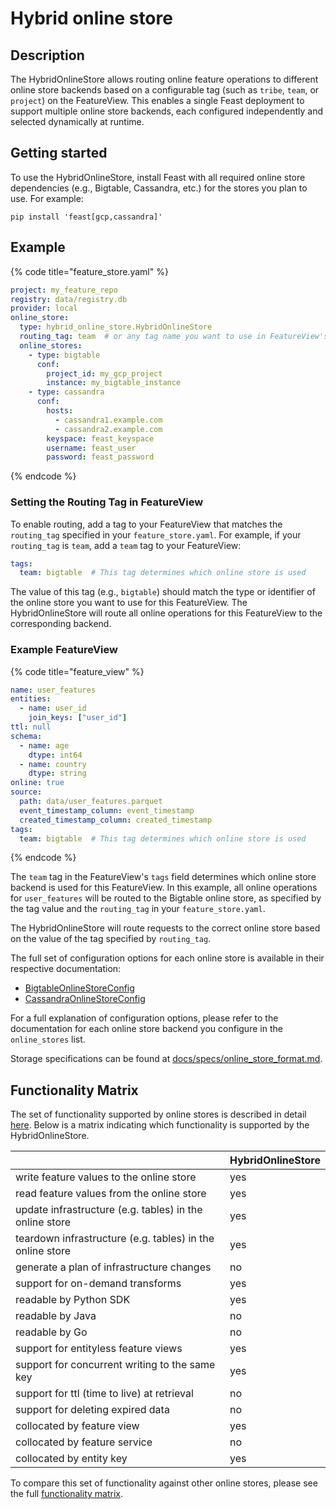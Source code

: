 # Hybrid online store

## Description

The HybridOnlineStore allows routing online feature operations to different online store backends based on a configurable tag (such as `tribe`, `team`, or `project`) on the FeatureView. This enables a single Feast deployment to support multiple online store backends, each configured independently and selected dynamically at runtime.

## Getting started

To use the HybridOnlineStore, install Feast with all required online store dependencies (e.g., Bigtable, Cassandra, etc.) for the stores you plan to use. For example:

```
pip install 'feast[gcp,cassandra]'
```

## Example

{% code title="feature_store.yaml" %}
```yaml
project: my_feature_repo
registry: data/registry.db
provider: local
online_store:
  type: hybrid_online_store.HybridOnlineStore
  routing_tag: team  # or any tag name you want to use in FeatureView's for routing
  online_stores:
    - type: bigtable
      conf:
        project_id: my_gcp_project
        instance: my_bigtable_instance
    - type: cassandra
      conf:
        hosts:
          - cassandra1.example.com
          - cassandra2.example.com
        keyspace: feast_keyspace
        username: feast_user
        password: feast_password
```
{% endcode %}

### Setting the Routing Tag in FeatureView

To enable routing, add a tag to your FeatureView that matches the `routing_tag` specified in your `feature_store.yaml`. For example, if your `routing_tag` is `team`, add a `team` tag to your FeatureView:

```yaml
tags:
  team: bigtable  # This tag determines which online store is used
```

The value of this tag (e.g., `bigtable`) should match the type or identifier of the online store you want to use for this FeatureView. The HybridOnlineStore will route all online operations for this FeatureView to the corresponding backend.

### Example FeatureView

{% code title="feature_view" %}
```yaml
name: user_features
entities:
  - name: user_id
    join_keys: ["user_id"]
ttl: null
schema:
  - name: age
    dtype: int64
  - name: country
    dtype: string
online: true
source:
  path: data/user_features.parquet
  event_timestamp_column: event_timestamp
  created_timestamp_column: created_timestamp
tags:
  team: bigtable  # This tag determines which online store is used
```
{% endcode %}

The `team` tag in the FeatureView's `tags` field determines which online store backend is used for this FeatureView. In this example, all online operations for `user_features` will be routed to the Bigtable online store, as specified by the tag value and the `routing_tag` in your `feature_store.yaml`.

The HybridOnlineStore will route requests to the correct online store based on the value of the tag specified by `routing_tag`.

The full set of configuration options for each online store is available in their respective documentation:
- [BigtableOnlineStoreConfig](https://rtd.feast.dev/en/latest/#feast.infra.online_stores.bigtable.BigtableOnlineStoreConfig)
- [CassandraOnlineStoreConfig](https://rtd.feast.dev/en/master/#feast.infra.online_stores.cassandra_online_store.cassandra_online_store.CassandraOnlineStoreConfig)

For a full explanation of configuration options, please refer to the documentation for each online store backend you configure in the `online_stores` list.

Storage specifications can be found at [docs/specs/online_store_format.md](../../specs/online_store_format.md).

## Functionality Matrix

The set of functionality supported by online stores is described in detail [here](overview.md#functionality). Below is a matrix indicating which functionality is supported by the HybridOnlineStore.

|                                                           | HybridOnlineStore |
|-----------------------------------------------------------|-------------------|
| write feature values to the online store                  | yes               |
| read feature values from the online store                 | yes               |
| update infrastructure (e.g. tables) in the online store   | yes               |
| teardown infrastructure (e.g. tables) in the online store | yes               |
| generate a plan of infrastructure changes                 | no                |
| support for on-demand transforms                          | yes               |
| readable by Python SDK                                    | yes               |
| readable by Java                                          | no                |
| readable by Go                                            | no                |
| support for entityless feature views                      | yes               |
| support for concurrent writing to the same key            | yes               |
| support for ttl (time to live) at retrieval               | no                |
| support for deleting expired data                         | no                |
| collocated by feature view                                | yes               |
| collocated by feature service                             | no                |
| collocated by entity key                                  | yes               |

To compare this set of functionality against other online stores, please see the full [functionality matrix](overview.md#functionality-matrix).
